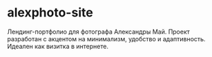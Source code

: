 # alexphoto-site
Лендинг-портфолио для фотографа Александры Май. Проект разработан с акцентом на минимализм, удобство и адаптивность. Идеален как визитка в интернете.
